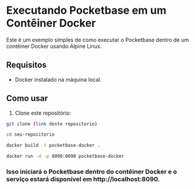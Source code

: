 # Executando Pocketbase em um Contêiner Docker

Este é um exemplo simples de como executar o Pocketbase dentro de um contêiner Docker usando Alpine Linux.

## Requisitos

- Docker instalado na máquina local.

## Como usar

1. Clone este repositório:

```bash
git clone (link deste repositorio)

cd seu-repositorio

docker build -t pocketbase-docker .

docker run -d -p 8090:8090 pocketbase-docker
```

### Isso iniciará o Pocketbase dentro do contêiner Docker e o serviço estará disponível em http://localhost:8090.